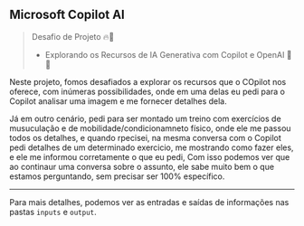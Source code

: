 ## Microsoft Copilot AI
> Desafio de Projeto 🔥🚀
>- Explorando os Recursos de IA Generativa com Copilot e OpenAI 🤯🔎

Neste projeto, fomos desafiados a explorar os recursos que o COpilot nos oferece, com inúmeras possibilidades, onde em uma delas eu pedi para o Copilot analisar uma imagem e me fornecer detalhes dela.  

Já em outro cenário, pedi para ser montado um treino com exercícios de musuculação e de mobilidade/condicionamneto físico, onde ele me passou todos os detalhes, e quando rpecisei, na mesma conversa com o Copilot pedi detalhes de um determinado exercicio, me mostrando como fazer eles, e ele me informou corretamente o que eu pedi, Com isso podemos ver que ao continaur uma conversa sobre o assunto, ele sabe muito bem o que estamos perguntando, sem precisar ser 100% específico.  

---

Para mais detalhes, podemos ver as entradas e saídas de informações nas pastas `inputs` e `output`.
